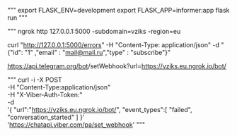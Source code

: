 """
export FLASK_ENV=development
export FLASK_APP=informer:app
flask run
"""


"""
ngrok http 127.0.0.1:5000 -subdomain=vziks -region=eu

curl "http://127.0.0.1:5000/errors" -H "Content-Type: application/json" -d "{\"id\": \"1\" ,\"email\" : \"mail@mail.ru\",\"type\" : \"subscribe\"}"

https://api.telegram.org/bot<id>/setWebhook?url=https://vziks.eu.ngrok.io/bot/

"""
curl -i -X POST \
   -H "Content-Type:application/json" \
   -H "X-Viber-Auth-Token:<id>" \
   -d \
'{
   "url":"https://vziks.eu.ngrok.io/bot/",
   "event_types":[
      "failed",
      "conversation_started"
   ]
}' \
 'https://chatapi.viber.com/pa/set_webhook'
"""